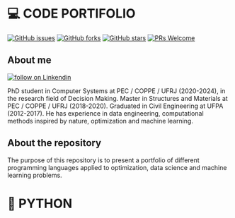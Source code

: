 # :computer: CODE PORTIFOLIO



[![GitHub issues](https://img.shields.io/github/issues/FelipeRamosOliveira/Portfolio-Python.svg)](https://img.shields.io/github/issues/FelipeRamosOliveira/Portfolio-Python.svg)
[![GitHub forks](https://img.shields.io/github/forks/FelipeRamosOliveira/Portfolio-Python.svg)](https://github.com/FelipeRamosOliveira/Portfolio-Python/network)
[![GitHub stars](https://img.shields.io/github/stars/FelipeRamosOliveira/Portfolio-Python.svg)](https://github.com/FelipeRamosOliveira/Portfolio-Python/stargazers)
[![PRs Welcome](https://img.shields.io/badge/PRs-welcome-brightgreen.svg)](https://github.com/FelipeRamosOliveira/Portfolio-Python/pulls)


## About me 
<p>
    <a href="https://www.linkedin.com/in/felipe-ramos-oliveira/">
        <img src="https://img.shields.io/badge/LinkedIn-0077B5?style=for-the-badge&logo=linkedin&logoColor=white"
            alt="follow on Linkendin"></a>
<p/>

PhD student in Computer Systems at PEC / COPPE / UFRJ (2020-2024), in the research field of Decision Making. Master in Structures and Materials at PEC / COPPE / UFRJ (2018-2020). Graduated in Civil Engineering at UFPA (2012-2017). He has experience in data engineering, computational methods inspired by nature, optimization and machine learning.

## About the repository

The purpose of this repository is to present a portfolio of different programming languages applied to optimization, data science and machine learning problems.


# :snake: PYTHON
